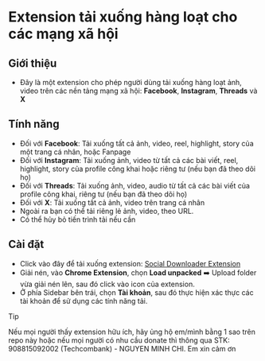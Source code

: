# Extension tải xuống hàng loạt cho các mạng xã hội

## Giới thiệu

- Đây là một extension cho phép người dùng tải xuống hàng loạt ảnh, video trên các nền tảng mạng xã hội: **Facebook**, **Instagram**, **Threads** và **X**

## Tính năng

- Đối với **Facebook**: Tải xuống tất cả ảnh, video, reel, highlight, story của một trang cá nhân, hoặc Fanpage
- Đối với **Instagram**: Tải xuống ảnh, video từ tất cả các bài viết, reel, highlight, story của profile công khai hoặc riêng tư (nếu bạn đã theo dõi họ)
- Đối với **Threads**: Tải xuống ảnh, video, audio từ tất cả các bài viết của profile công khai, riêng tư (nếu bạn đã theo dõi họ)
- Đối với **X**: Tải xuống tất cả ảnh, video trên trang cá nhân
- Ngoài ra bạn có thể tải riêng lẻ ảnh, video, theo URL.
- Có thể hủy bỏ tiến trình tải nếu cần

## Cài đặt

- Click vào đây để tải xuống extension: [Social Downloader Extension](https://github.com/minhchi1509/social_downloader_extension/raw/main/social_downloader_extension.zip)
- Giải nén, vào **Chrome Extension**, chọn **Load unpacked** ➡️ Upload folder vừa giải nén lên, sau đó click vào icon của extension.
- Ở phía Sidebar bên trái, chọn **Tài khoản**, sau đó thực hiện xác thực các tài khoản để sử dụng các tính năng tải.

> [!TIP]
> Nếu mọi người thấy extension hữu ích, hãy ủng hộ em/mình bằng 1 sao trên repo này hoặc nếu mọi người có nhu cầu donate thì thông qua STK: 908815092002 (Techcombank) - NGUYEN MINH CHI. Em xin cảm ơn
